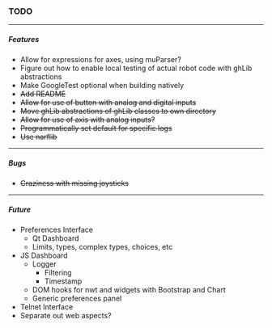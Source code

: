 ### TODO
---
##### Features
* Allow for expressions for axes, using muParser?
* Figure out how to enable local testing of actual robot code with ghLib abstractions
* Make GoogleTest optional when building natively
* ~~Add README~~
* ~~Allow for use of button with analog and digital inputs~~
* ~~Move ghLib abstractions of ghLib classes to own directory~~
* ~~Allow for use of axis with analog inputs?~~
* ~~Programmatically set default for specific logs~~
* ~~Use narflib~~

---

##### Bugs
* ~~Craziness with missing joysticks~~

---

##### Future
* Preferences Interface
  * Qt Dashboard
  * Limits, types, complex types, choices, etc
* JS Dashboard
  * Logger
    * Filtering
    * Timestamp
  * DOM hooks for nwt and widgets with Bootstrap and Chart
  * Generic preferences panel
* Telnet Interface
* Separate out web aspects?
